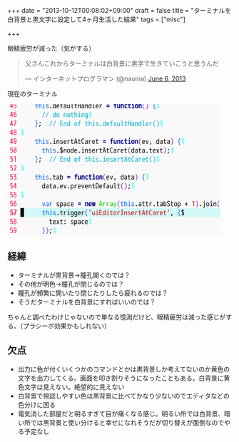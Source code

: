 +++
date = "2013-10-12T00:08:02+09:00"
draft = false
title = "ターミナルを白背景と黒文字に設定して4ヶ月生活した結果"
tags = ["misc"]

+++

眼精疲労が減った（気がする）

<blockquote class="twitter-tweet"><p>父さんこれからターミナルは白背景に黒字で生きていこうと思うんだ</p>&mdash; インターネットプログラマン (@naoina) <a href="https://twitter.com/naoina/statuses/342522327432572929">June 6, 2013</a></blockquote><script async src="//platform.twitter.com/widgets.js" charset="utf-8"></script>

現在のターミナル

![terminal.png](/image/740a7c8f-992b-54f7-affa-eabb780648c3.png)

## 経緯

* ターミナルが黒背景→瞳孔開くのでは？
* その他が明色→瞳孔が閉じるのでは？
* 瞳孔が頻繁に開いたり閉じたりしたら疲れるのでは？
* そうだターミナルを白背景にすればいいのでは？

ちゃんと調べたわけじゃないので単なる憶測だけど、眼精疲労は減った感じがする。（プラシーボ効果かもしれない）

## 欠点

* 出力に色が付くいくつかのコマンドとかは黒背景しか考えてないのか黄色の文字を出力してくる。画面を叩き割りそうになったこともある。白背景に黄色文字は見えない。絶望的に見えない
* 白背景で視認しやすい色は黒背景に比べてかなり少ないのでエディタなどの色分けに困る
* 電気消した部屋だと明るすぎて目が痛くなる感じ。明るい所では白背景、暗い所では黒背景と使い分けると幸せになれそうだが切り替えが面倒なのでやる予定なし
